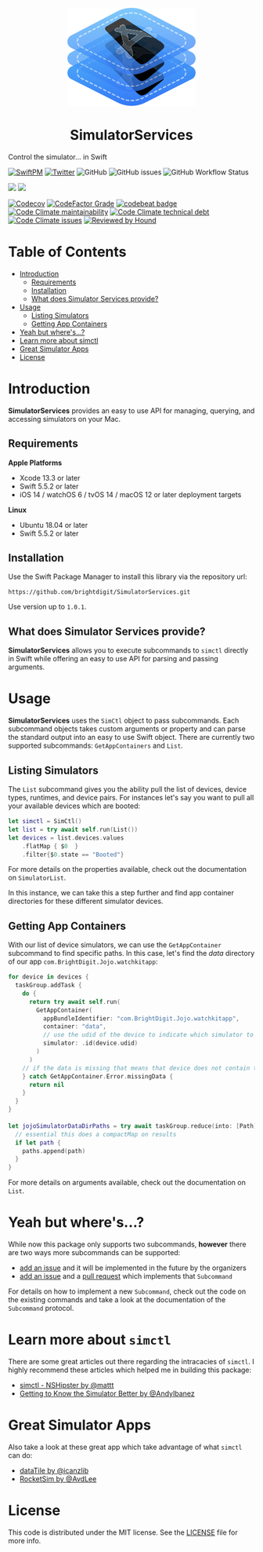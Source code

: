 <p align="center">
    <img alt="SimulatorServices" title="SimulatorServices" src="Assets/logo.svg" height="200">
</p>
<h1 align="center"> SimulatorServices </h1>

Control the simulator... in Swift

[![SwiftPM](https://img.shields.io/badge/SPM-Linux%20%7C%20iOS%20%7C%20macOS%20%7C%20watchOS%20%7C%20tvOS-success?logo=swift)](https://swift.org)
[![Twitter](https://img.shields.io/badge/twitter-@brightdigit-blue.svg?style=flat)](http://twitter.com/brightdigit)
![GitHub](https://img.shields.io/github/license/brightdigit/SimulatorServices)
![GitHub issues](https://img.shields.io/github/issues/brightdigit/SimulatorServices)
![GitHub Workflow Status](https://img.shields.io/github/actions/workflow/status/brightdigit/SimulatorServices/SimulatorServices.yml?label=actions&logo=github&?branch=main)

[![](https://img.shields.io/endpoint?url=https%3A%2F%2Fswiftpackageindex.com%2Fapi%2Fpackages%2Fbrightdigit%2FSimulatorServices%2Fbadge%3Ftype%3Dswift-versions)](https://swiftpackageindex.com/brightdigit/SimulatorServices)
[![](https://img.shields.io/endpoint?url=https%3A%2F%2Fswiftpackageindex.com%2Fapi%2Fpackages%2Fbrightdigit%2FSimulatorServices%2Fbadge%3Ftype%3Dplatforms)](https://swiftpackageindex.com/brightdigit/SimulatorServices)


[![Codecov](https://img.shields.io/codecov/c/github/brightdigit/SimulatorServices)](https://codecov.io/gh/brightdigit/SimulatorServices)
[![CodeFactor Grade](https://img.shields.io/codefactor/grade/github/brightdigit/SimulatorServices/release/0.0.1)](https://www.codefactor.io/repository/github/brightdigit/SimulatorServices)
[![codebeat badge](https://codebeat.co/badges/9b0cb8e0-7ad2-4dcc-a418-18fde060c601)](https://codebeat.co/projects/github-com-brightdigit-sublimation-main)
[![Code Climate maintainability](https://img.shields.io/codeclimate/maintainability/brightdigit/SimulatorServices)](https://codeclimate.com/github/brightdigit/SimulatorServices)
[![Code Climate technical debt](https://img.shields.io/codeclimate/tech-debt/brightdigit/SimulatorServices?label=debt)](https://codeclimate.com/github/brightdigit/SimulatorServices)
[![Code Climate issues](https://img.shields.io/codeclimate/issues/brightdigit/SimulatorServices)](https://codeclimate.com/github/brightdigit/SimulatorServices)
[![Reviewed by Hound](https://img.shields.io/badge/Reviewed_by-Hound-8E64B0.svg)](https://houndci.com)

# Table of Contents

* [Introduction](#introduction)
   * [Requirements](#requirements)
   * [Installation](#installation)
   * [What does Simulator Services provide?](#what-does-simulator-services-provide)
* [Usage](#usage)
   * [Listing Simulators](#listing-simulators)
   * [Getting App Containers](#getting-app-containers)
* [Yeah but where's...?](#yeah-but-wheres)
* [Learn more about simctl](#learn-more-about-simctl)
* [Great Simulator Apps](#great-simulator-apps)
* [License](#license)

# Introduction

**SimulatorServices** provides an easy to use API for managing, querying, and accessing simulators on your Mac.

## Requirements 

**Apple Platforms**

- Xcode 13.3 or later
- Swift 5.5.2 or later
- iOS 14 / watchOS 6 / tvOS 14 / macOS 12 or later deployment targets

**Linux**

- Ubuntu 18.04 or later
- Swift 5.5.2 or later

## Installation

Use the Swift Package Manager to install this library via the repository url:

```
https://github.com/brightdigit/SimulatorServices.git
```

Use version up to `1.0.1`.

## What does Simulator Services provide?

**SimulatorServices** allows you to execute subcommands to `simctl` directly in Swift while offering an easy to use API for parsing and passing arguments.  

# Usage

**SimulatorServices** uses the `SimCtl` object to pass subcommands. Each subcommand objects takes custom arguments or property and can parse the standard output into an easy to use Swift object. There are currently two supported subcommands: `GetAppContainers` and `List`.

## Listing Simulators

The `List` subcommand gives you the ability pull the list of devices, device types, runtimes, and device pairs. For instances let's say you want to pull all your available devices which are booted:

```swift
let simctl = SimCtl()
let list = try await self.run(List())
let devices = list.devices.values
    .flatMap { $0  }
    .filter{$0.state == "Booted"}
```

For more details on the properties available, check out the documentation on `SimulatorList`.

In this instance, we can take this a step further and find app container directories for these different simulator devices.

## Getting App Containers

With our list of device simulators, we can use the `GetAppContainer` subcommand to find specific paths. In this case, let's find the _data_ directory of our app `com.BrightDigit.Jojo.watchkitapp`:

```swift
for device in devices {
  taskGroup.addTask {
    do {
      return try await self.run(
        GetAppContainer(
          appBundleIdentifier: "com.BrightDigit.Jojo.watchkitapp", 
          container: "data", 
          // use the udid of the device to indicate which simulator to pull from
          simulator: .id(device.udid)
        )
      )
    // if the data is missing that means that device does not contain that app container
    } catch GetAppContainer.Error.missingData {
      return nil
    }
  }
}

let jojoSimulatorDataDirPaths = try await taskGroup.reduce(into: [Path]()) { paths, path in
  // essential this does a compactMap on results
  if let path {
    paths.append(path)
  }
}
```

For more details on arguments available, check out the documentation on `List`.

# Yeah but where's...?

While now this package only supports two subcommands, **however** there are two ways more subcommands can be supported:


* [add an issue](https://github.com/brightdigit/SimulatorServices/issues/new) and it will be implemented in the future by the organizers
* [add an issue](https://github.com/brightdigit/SimulatorServices/issues/new) and a [pull request](https://github.com/brightdigit/SimulatorServices/compare) which implements that `Subcommand`

For details on how to implement a new `Subcommand`, check out the code on the existing commands and take a look at the documentation of the `Subcommand` protocol.

# Learn more about `simctl`

There are some great articles out there regarding the intracacies of `simctl`. I highly recommend these articles which helped me in building this package:

* [simctl - NSHipster by @mattt](https://nshipster.com/simctl/)
* [Getting to Know the Simulator Better by @AndyIbanez](https://www.andyibanez.com/posts/getting-to-know-the-simulator-better/)

# Great Simulator Apps

Also take a look at these great app which take advantage of what `simctl` can do:

* [dataTile by @icanzlib](https://underplot.com/dataTile/)
* [RocketSim by @AvdLee](https://github.com/AvdLee/RocketSimApp)

# License 

This code is distributed under the MIT license. See the [LICENSE](https://github.com/brightdigit/SimulatorServices/LICENSE) file for more info.
